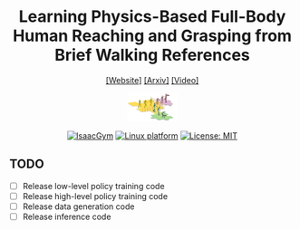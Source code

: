 <h1 align="center"> Learning Physics-Based Full-Body Human Reaching and Grasping from Brief Walking References </h1>

<div align="center">

[[Website]](https://liyitang22.github.io/phys-reach-grasp/)
[[Arxiv]](https://arxiv.org/abs/2503.07481)
[[Video]](https://www.youtube.com/watch?v=eJ2G_tpUE8Y)

<img src="static/images/teaser.png" style="height:50px;" />




[![IsaacGym](https://img.shields.io/badge/IsaacGym-Preview4-b.svg)](https://developer.nvidia.com/isaac-gym) [![Linux platform](https://img.shields.io/badge/Platform-linux--64-orange.svg)](https://ubuntu.com/blog/tag/22-04-lts) [![License: MIT](https://img.shields.io/badge/License-MIT-yellow.svg)]()

</div>

## TODO
- [ ] Release low-level policy training code
- [ ] Release high-level policy training code
- [ ] Release data generation code
- [ ] Release inference code
